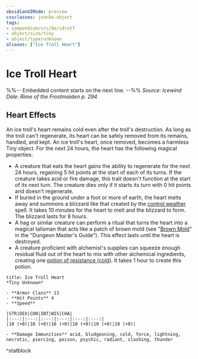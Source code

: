 ```yaml
---
obsidianUIMode: preview
cssclasses: json5e-object
tags:
- compendium/src/5e/idrotf
- object/size/tiny
- object/type/unknown
aliases: ["Ice Troll Heart"]
---
```

# Ice Troll Heart
%%-- Embedded content starts on the next line. --%%
*Source: Icewind Dale: Rime of the Frostmaiden p. 294*  

## Heart Effects

An ice troll's heart remains cold even after the troll's destruction. As long as the troll can't regenerate, its heart can be safely removed from its remains, handled, and kept. An ice troll's heart, once removed, becomes a harmless Tiny object. For the next 24 hours, the heart has the following magical properties:

- A creature that eats the heart gains the ability to regenerate for the next 24 hours, regaining 5 hit points at the start of each of its turns. If the creature takes acid or fire damage, this trait doesn't function at the start of its next turn. The creature dies only if it starts its turn with 0 hit points and doesn't regenerate.  
- If buried in the ground under a foot or more of earth, the heart melts away and summons a blizzard like that created by the [control weather](/2-Mechanics/CLI/spells/control-weather.md) spell. It takes 10 minutes for the heart to melt and the blizzard to form. The blizzard lasts for 8 hours.  
- A hag or similar creature can perform a ritual that turns the heart into a magical talisman that acts like a patch of brown mold (see "[Brown Mold](/2-Mechanics/CLI/traps-hazards/brown-mold.md)" in the "Dungeon Master's Guide"). This effect lasts until the heart is destroyed.  
- A creature proficient with alchemist's supplies can squeeze enough residual fluid out of the heart to mix with other alchemical ingredients, creating one [potion of resistance (cold)](/2-Mechanics/CLI/items/potion-of-cold-resistance.md). It takes 1 hour to create this potion.   

```ad-statblock
title: Ice Troll Heart
*Tiny Unknown*

- **Armor Class** 13
- **Hit Points** 4
- **Speed** 

|STR|DEX|CON|INT|WIS|CHA|
|:---:|:---:|:---:|:---:|:---:|:---:|
|10 (+0)|10 (+0)|10 (+0)|10 (+0)|10 (+0)|10 (+0)|

- **Damage Immunities** acid, bludgeoning, cold, force, lightning, necrotic, piercing, poison, psychic, radiant, slashing, thunder
```
^statblock
